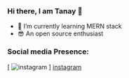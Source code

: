 ### Hi there, I am Tanay 👋

- 🌱 I’m currently learning MERN stack
- 😎 An open source enthusiast



### Social media Presence:

[ <img alt="instagram" src="https://img.icons8.com/office/40/000000/instagram-new.png"/> ] [instagram]



[instagram]: https://www.instagram.com/tanaydwivedi9098/

